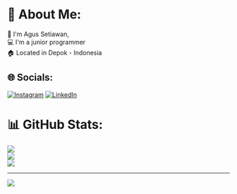 # 💫 About Me:
👋 I'm Agus Setiawan,<br>💻 I'm a junior programmer<br>🏠 Located in Depok - Indonesia


## 🌐 Socials:
[![Instagram](https://img.shields.io/badge/Instagram-%23E4405F.svg?logo=Instagram&logoColor=white)](https://instagram.com/agoesset16_/) [![LinkedIn](https://img.shields.io/badge/LinkedIn-%230077B5.svg?logo=linkedin&logoColor=white)](https://linkedin.com/in/agus-setiawan-7aa12a24a/) 


# 📊 GitHub Stats:
![](https://github-readme-stats.vercel.app/api?username=Agoesset&theme=default&hide_border=false&include_all_commits=false&count_private=false)<br/>
![](https://github-readme-streak-stats.herokuapp.com/?user=Agoesset&theme=default&hide_border=false)<br/>
![](https://github-readme-stats.vercel.app/api/top-langs/?username=Agoesset&theme=default&hide_border=false&include_all_commits=false&count_private=false&layout=compact)

---
[![](https://visitcount.itsvg.in/api?id=Agoesset&icon=0&color=0)](https://visitcount.itsvg.in)

<!-- Proudly created with GPRM ( https://gprm.itsvg.in ) -->
